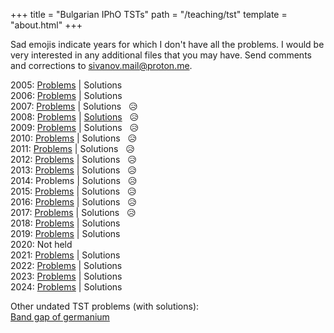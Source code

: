 +++
title = "Bulgarian IPhO TSTs"
path = "/teaching/tst"
template = "about.html"
+++

Sad emojis indicate years for which I don't have all the problems. I would be very interested in any additional files that you may have. Send comments and corrections to [sivanov.mail@proton.me](mailto:sivanov.mail@proton.me).

2005: [Problems](/teaching/TST2005.pdf) | Solutions   
2006: [Problems](/teaching/TST2006.pdf) | Solutions  
2007: [Problems](/teaching/TST2007.pdf) | Solutions &nbsp; &#128549;     
2008: [Problems](/teaching/TST2008.pdf) | [Solutions](/teaching/TST2008sol.pdf) &nbsp; &#128549;     
2009: [Problems](/teaching/TST2009.pdf) | Solutions &nbsp; &#128549;   
2010: [Problems](/teaching/TST2010.pdf) | Solutions &nbsp; &#128549;   
2011: [Problems](/teaching/TST2011.pdf) | Solutions &nbsp; &#128549;   
2012: [Problems](/teaching/TST2012.pdf) | Solutions &nbsp; &#128549;   
2013: [Problems](/teaching/TST2013.pdf) | Solutions &nbsp; &#128549;   
2014: Problems | Solutions &nbsp; &#128549;   
2015: [Problems](/teaching/TST2015.pdf) | Solutions &nbsp; &#128549;   
2016: [Problems](/teaching/TST2016.pdf) | Solutions &nbsp; &#128549;   
2017: [Problems](/teaching/TST2017.pdf) | Solutions &nbsp; &#128549;   
2018: [Problems](/teaching/TST2018.pdf) | Solutions   
2019: [Problems](/teaching/TST2019.pdf) | Solutions   
2020: Not held   
2021: [Problems](/teaching/TST2021.pdf) | Solutions   
2022: [Problems](/teaching/TST2022.pdf) | Solutions   
2023: [Problems](/teaching/TST2023.pdf) | Solutions   
2024: [Problems](/teaching/TST2024.pdf) | Solutions  

Other undated TST problems (with solutions):\
[Band gap of germanium](/teaching/germanium.pdf)
